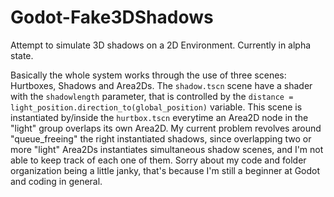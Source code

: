 # Godot-Fake3DShadows
Attempt to simulate 3D shadows on a 2D Environment. Currently in alpha state.

Basically the whole system works through the use of three scenes: Hurtboxes, Shadows and Area2Ds.
The `shadow.tscn` scene have a shader with the `shadowlength` parameter, that is controlled by the `distance = light_position.direction_to(global_position)` variable. This scene is instantiated by/inside the `hurtbox.tscn` everytime an Area2D node in the "light" group overlaps its own Area2D. My current problem revolves around "queue_freeing" the right instantiated shadows, since overlapping two or more "light" Area2Ds instantiates simultaneous shadow scenes, and I'm not able to keep track of each one of them.
Sorry about my code and folder organization being a little janky, that's because I'm still a beginner at Godot and coding in general.
